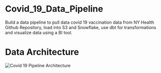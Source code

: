 # Covid_19_Data_Pipeline
Build a data pipeline to pull data covid 19 vaccination data from NY Health Github Repository, load into S3 and Snowflake, use dbt for transformations and visualize data using a BI tool.

# Data Architecture
![Covid 19 Pipeline Architecture](https://github.com/DCharles01/Covid_19_Data_Pipeline/assets/33795814/76d8f0c9-af80-428f-89fb-ffc6f2f66571)
